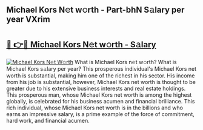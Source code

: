 ## Michael Kors N𝚎t w𝚘rth - Part-bhN S𝚊lary per year VXrim

# <h2><a href="http://gc3nw1.nevu.top/?p=Michael+Kors">🔗 👉🔴 Michael Kors N𝚎t w𝚘rth - S𝚊lary</a></h2>

[![Michael Kors N𝚎t W𝚘rth](https://i.imgur.com/Oavwk0R.jpeg)](http://gc3nw1.nevu.top/?p=Michael+Kors)
What is Michael Kors n𝚎t w𝚘rth? What is Michael Kors s𝚊lary per year?
This prosperous individual's Michael Kors net worth is substantial, making him one of the richest in his sector. His income from his job is substantial, however, Michael Kors net worth is thought to be greater due to his extensive business interests and real estate holdings. This prosperous man, whose Michael Kors net worth is among the highest globally, is celebrated for his business acumen and financial brilliance. This rich individual, whose Michael Kors net worth is in the billions and who earns an impressive salary, is a prime example of the force of commitment, hard work, and financial acumen.
